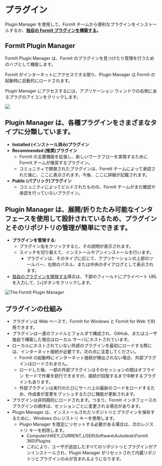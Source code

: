 # プラグイン

Plugin Manager を使用して、FormIt チームから便利なプラグインをインストールするか、[**独自の FormIt プラグインを構築する**](https://formit3d.github.io/FormItExamplePlugins/docs/HowToBuild.html)**。**

## FormIt Plugin Manager

FormIt Plugin Manager は、Formit のプラグインを見つけたり管理を行うためのハブとして機能します。

FormIt がインターネットにアクセスできる限り、Plugin Manager は FormIt の起動時に自動的にロードされます。

Plugin Manager にアクセスするには、アプリケーション ウィンドウの右側にあるプラグのアイコンをクリックします。

![](https://formit3d.github.io/FormItExamplePlugins/docs/images/PluginManagerTab.PNG)

## Plugin Manager は、各種プラグインをさまざまなタイプに分類しています。

* **Installed (インストール済み)プラグイン**
* **Recommended (推奨)プラグイン**
   * FormIt の主要機能を拡張し、新しいワークフローを実現するために FormIt チームが推奨するプラグイン。
   * コミュニティで開発されたプラグインは、FormIt チームによって承認された後に、ここに表示されます。今後、ここに詳細が記載されます。
* **Public (パブリック)プラグイン**
   * コミュニティによってビルドされたものの、FormIt チームがまだ確認や承認を行っていないプラグイン。

## Plugin Manager は、展開/折りたたみ可能なインタフェースを使用して設計されているため、プラグインとそのリポジトリの管理が簡単にできます。

* **プラグインを管理する:**
   * プラグイン名をクリックすると、その説明が表示されます。
   * スイッチを切り替えて、インストールやアンインストールを行います。
      * プラグインは、そのタイプに応じて、アプリケーションの上部のツールバー、右側のパネル、または中央のダイアログとして表示されます。
* [独自のプラグインを開発する](https://formit3d.github.io/FormItExamplePlugins/docs/HowToBuild.html)場合は、下部のフィールドにプライベート URL を入力して、[+]ボタンをクリックします。

![The FormIt Plugin Manager](https://formit3d.github.io/FormItExamplePlugins/docs/images/addNew.png)

## プラグインの仕組み

* プラグインは Web ベースで、FormIt for Windows と FormIt for Web で利用できます。
* プラグインは一連のファイルとフォルダで構成され、GitHub、またはユーザ独自で構築した場合はローカル サーバにホストされています。
* ローカルにホストされていない外部のプラグインを最初にロードする際には、インターネット接続が必要です。次の点に注意してください。
   * FormIt の起動時にインターネット接続が検出されない場合、外部プラグインはロードされません。
   * ロードした後、一部の外部プラグインはそのセッションの間はオフライン モードで作業を続行できますが、接続が回復するまで中断するプラグインもあります。
   * 外部プラグインは実行のたびにサーバ上の最新のコードをロードするため、作成者が変更をプッシュするたびに機能が更新されます。
* プラグインは非同期的にロードされます。つまり、FormIt インタフェースのプラグインの順序は、セッションごとに変更される場合があります。
* Plugin Manager は、インストールされたリポジトリとプラグインを保存するために、Windows のレジストリ キーを使用します。
   * Plugin Manager を既定にリセットする必要がある場合は、次のレジストリ キーを削除します。
      * Computer\HKEY\_CURRENT\_USER\Software\Autodesk\FormIt 360\Plugins
      * これにより、ユーザが追加したすべてのリポジトリとプラグインがアンインストールされ、Plugin Manager がリセットされて内蔵リポジトリとプラグインのみが含まれるようになります。
